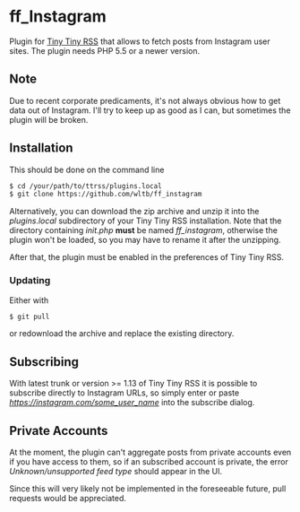 ff_Instagram
============

Plugin for [Tiny Tiny RSS](https://tt-rss.org/) that allows to fetch posts from Instagram user sites.
The plugin needs PHP 5.5 or a newer version.

## Note
Due to recent corporate predicaments, it's not always obvious how to get data out of Instagram. I'll try to keep up as good as I can, but sometimes the plugin will be broken.

## Installation
This should be done on the command line

```sh
$ cd /your/path/to/ttrss/plugins.local
$ git clone https://github.com/wltb/ff_instagram
```

Alternatively, you can download the zip archive and unzip it into the *plugins.local* subdirectory of your Tiny Tiny RSS installation.
Note that the directory containing *init.php* **must** be named *ff_instagram*, otherwise the plugin won't be loaded, so you may have to rename it after the unzipping.

After that, the plugin must be enabled in the preferences of Tiny Tiny RSS.

### Updating
Either with

```sh
$ git pull
```

or redownload the archive and replace the existing directory.

## Subscribing
With latest trunk or version >= 1.13 of Tiny Tiny RSS it is possible to subscribe directly to Instagram URLs, so simply enter or paste *https://instagram.com/some_user_name* into the subscribe dialog.

## Private Accounts
At the moment, the plugin can't aggregate posts from private accounts even if you have access to them, so if an subscribed account is private, the error *Unknown/unsupported feed type* should appear in the UI.

Since this will very likely not be implemented in the foreseeable future, pull requests would be appreciated.

